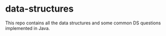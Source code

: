 # data-structures
This repo contains all the data structures and some common DS questions implemented in Java.
